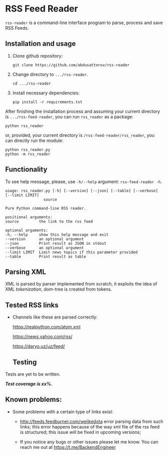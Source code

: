 # RSS Feed Reader

`rss-reader` is a command-line interface program to parse, process and save RSS Feeds.


## Installation and usage
1. Clone github repository:

       git clone https://github.com/abdusattorov/rss-reader

2. Change directory to `.../rss-reader`.

       cd .../rss-reader

3. Install necessary dependencies:

       pip install -r requirements.txt

After finishing the installation process and assuming your current directory is `.../rss-feed-reader`, you can run `rss_reader` as a
package:

    python rss_reader

or, provided, your current directory is `/rss-feed-reader/rss_reader`, you can directly run the
module:

    python rss_reader.py
    python -m rss_reader


## Functionality

To see help message, please, use `-h/--help` argument: `rss-feed-reader -h`.

    usage: rss_reader.py [-h] [--version] [--json] [--table] [--verbose] [--limit LIMIT]
                     source

    Pure Python command-line RSS reader.

    positional arguments:
    source         the link to the rss feed

    optional arguments:
    -h, --help     show this help message and exit
    --version      an optional argument
    --json         Print result as JSON in stdout
    --verbose      an optional argument
    --limit LIMIT  Limit news topics if this parameter provided
    --table        Print result as table


## Parsing XML

XML is parsed by parser implemented from scratch, it exploits the idea of XML *tokenization*, dom-tree is created from
tokens.


## Tested RSS links

+ Channels like these are parsed correctly:

  https://realpython.com/atom.xml

  https://news.yahoo.com/rss/

  https://daryo.uz/uz/feed/


  ## Testing

 Tests are yet to be written.

***Test coverage is xx%.***


## Known problems:

+ Some problems with a certain type of links exist:

    + http://feeds.feedburner.com/welikedota error parsing data from such links; this error happens because
      of the way xml file of the rss feed is structured; this issue will be fixed in upcoming versions;

    + If you notice any bugs or other issues please let me know. You can reach me out at https://t.me/BackendEngineer